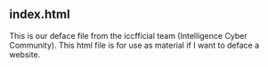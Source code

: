 ## index.html
This is our deface file from the iccfficial team (Intelligence Cyber Community). This html file is for use as material if I want to deface a website.

